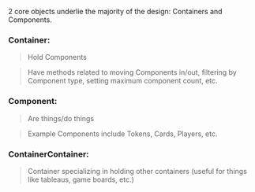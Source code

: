 2 core objects underlie the majority of the design: Containers and Components.

### Container:
> Hold Components

> Have methods related to moving Components in/out, filtering by Component type, setting maximum component count, etc.

### Component:
> Are things/do things

> Example Components include Tokens, Cards, Players, etc.

### ContainerContainer:
> Container specializing in holding other containers (useful for things like tableaus, game boards, etc.)